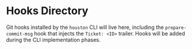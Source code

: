 # Hooks Directory

Git hooks installed by the `houston` CLI will live here, including the `prepare-commit-msg` hook that injects the `Ticket: <ID>` trailer. Hooks will be added during the CLI implementation phases.
